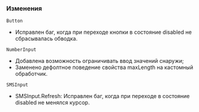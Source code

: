 ### Изменения

`Button`

- Исправлен баг, когда при переходе кнопки в состояние disabled не сбрасывалась обводка.

`NumberInput`

- Добавлена возможность ограничивать ввод значений снаружи;
- Заменено дефолтное поведение свойства maxLength на кастомный обработчик.

`SMSInput`

- SMSInput.Refresh: Исправлен баг, когда при переходе в состояние disabled не менялся курсор.
